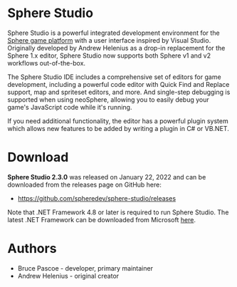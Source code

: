 Sphere Studio
=============

Sphere Studio is a powerful integrated development environment for the
[Sphere game platform](https://github.com/fatcerberus/neosphere) with a user
interface inspired by Visual Studio.  Originally developed by Andrew Helenius
as a drop-in replacement for the Sphere 1.x editor, Sphere Studio now supports
both Sphere v1 and v2 workflows out-of-the-box.

The Sphere Studio IDE includes a comprehensive set of editors for game
development, including a powerful code editor with Quick Find and Replace
support, map and spriteset editors, and more.  And single-step debugging is
supported when using neoSphere, allowing you to easily debug your game's
JavaScript code while it's running.

If you need additional functionality, the editor has a powerful plugin system
which allows new features to be added by writing a plugin in C# or VB.NET.


Download
========

**Sphere Studio 2.3.0** was released on January 22, 2022 and can be downloaded
from the releases page on GitHub here:

- https://github.com/spheredev/sphere-studio/releases

Note that .NET Framework 4.8 or later is required to run Sphere Studio.  The
latest .NET Framework can be downloaded from Microsoft
[here](https://www.microsoft.com/en-us/download/details.aspx?id=49981).


Authors
=======

- Bruce Pascoe - developer, primary maintainer
- Andrew Helenius - original creator
